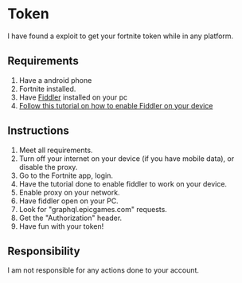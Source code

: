 # Token
I have found a exploit to get your fortnite token while in any platform.

## Requirements
1) Have a android phone
2) Fortnite installed.
3) Have [Fiddler](https://www.telerik.com/fiddler) installed on your pc
4) [Follow this tutorial on how to enable Fiddler on your device](https://www.telerik.com/blogs/how-to-capture-android-traffic-with-fiddler)

## Instructions
1) Meet all requirements.
2) Turn off your internet on your device (if you have mobile data), or disable the proxy.
3) Go to the Fortnite app, login.
4) Have the tutorial done to enable fiddler to work on your device.
5) Enable proxy on your network.
6) Have fiddler open on your PC.
7) Look for "graphql.epicgames.com" requests.
8) Get the "Authorization" header.
9) Have fun with your token!

## Responsibility
I am not responsible for any actions done to your account.
